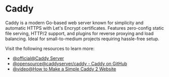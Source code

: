 # Caddy

Caddy is a modern Go-based web server known for simplicity and automatic HTTPS with Let's Encrypt certificates. Features zero-config static file serving, HTTP/2 support, and plugins for reverse proxying and load balancing. Ideal for small-to-medium projects requiring hassle-free setup.

Visit the following resources to learn more:

- [@official@Caddy Server](https://caddyserver.com/)
- [@opensource@caddyserver/caddy - Caddy on GitHub](https://github.com/caddyserver/caddy)
- [@video@How to Make a Simple Caddy 2 Website](https://www.youtube.com/watch?v=WgUV_BlHvj0)
